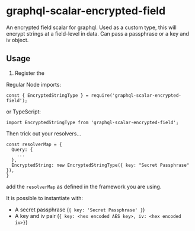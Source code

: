 # graphql-scalar-encrypted-field

An encrypted field scalar for graphql. Used as a custom type, this will
encrypt strings at a field-level in data. Can pass a passphrase or a
key and iv object.

## Usage

1. Register the 

Regular Node imports:

```
const { EncryptedStringType } = require('graphql-scalar-encrypted-field');
```

or TypeScript:

```
import EncryptedStringType from 'graphql-scalar-encrypted-field';
```

Then trick out your resolvers...
```
const resolverMap = {
  Query: {
    ...
  },
  EncryptedString: new EncryptedStringType({ key: "Secret Passphrase" }),
}
```

add the `resolverMap` as defined in the framework you are using.

It is possible to instantiate with:

* A secret passphrase (`{ key: 'Secret Passphrase' }`)
* A key and iv pair (`{ key: <hex encoded AES key>, iv: <hex encoded iv>}`)
